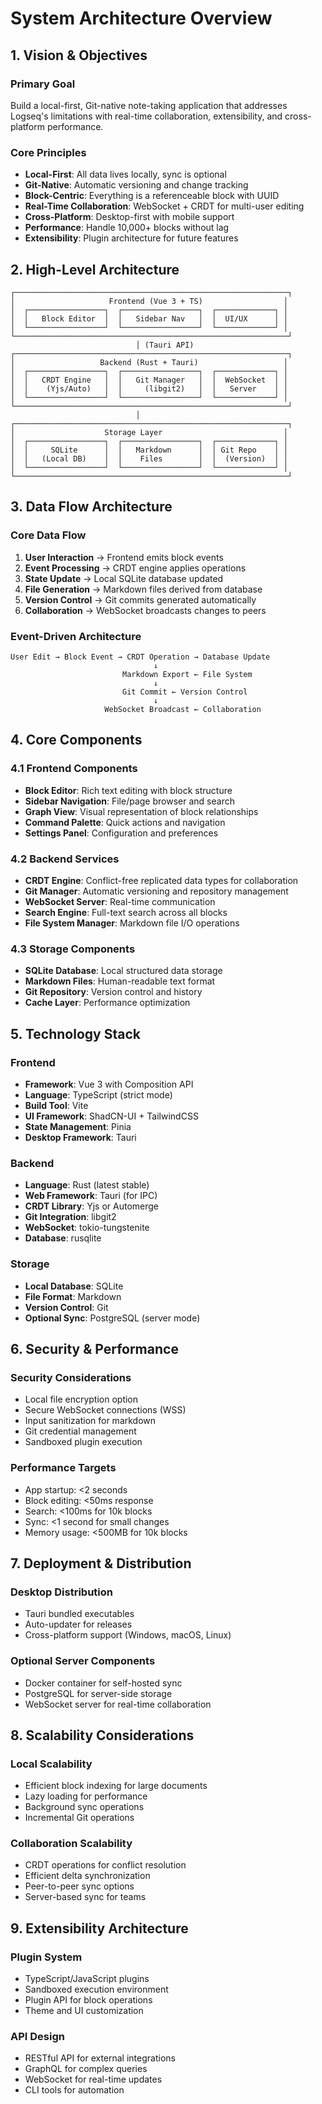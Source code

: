 # System Architecture Overview

## 1. Vision & Objectives

### Primary Goal
Build a local-first, Git-native note-taking application that addresses Logseq's limitations with real-time collaboration, extensibility, and cross-platform performance.

### Core Principles
- **Local-First**: All data lives locally, sync is optional
- **Git-Native**: Automatic versioning and change tracking
- **Block-Centric**: Everything is a referenceable block with UUID
- **Real-Time Collaboration**: WebSocket + CRDT for multi-user editing
- **Cross-Platform**: Desktop-first with mobile support
- **Performance**: Handle 10,000+ blocks without lag
- **Extensibility**: Plugin architecture for future features

## 2. High-Level Architecture

```
┌─────────────────────────────────────────────────────────────┐
│                     Frontend (Vue 3 + TS)                  │
│  ┌─────────────────┐  ┌─────────────────┐  ┌─────────────┐ │
│  │   Block Editor  │  │   Sidebar Nav   │  │  UI/UX      │ │
│  └─────────────────┘  └─────────────────┘  └─────────────┘ │
└─────────────────────────────────────────────────────────────┘
                            │ (Tauri API)
┌─────────────────────────────────────────────────────────────┐
│                   Backend (Rust + Tauri)                   │
│  ┌─────────────────┐  ┌─────────────────┐  ┌─────────────┐ │
│  │   CRDT Engine   │  │   Git Manager   │  │  WebSocket  │ │
│  │    (Yjs/Auto)   │  │     (libgit2)   │  │   Server    │ │
│  └─────────────────┘  └─────────────────┘  └─────────────┘ │
└─────────────────────────────────────────────────────────────┘
                            │
┌─────────────────────────────────────────────────────────────┐
│                    Storage Layer                           │
│  ┌─────────────────┐  ┌─────────────────┐  ┌─────────────┐ │
│  │     SQLite      │  │   Markdown      │  │ Git Repo    │ │
│  │   (Local DB)    │  │    Files        │  │  (Version)  │ │
│  └─────────────────┘  └─────────────────┘  └─────────────┘ │
└─────────────────────────────────────────────────────────────┘
```

## 3. Data Flow Architecture

### Core Data Flow
1. **User Interaction** → Frontend emits block events
2. **Event Processing** → CRDT engine applies operations
3. **State Update** → Local SQLite database updated
4. **File Generation** → Markdown files derived from database
5. **Version Control** → Git commits generated automatically
6. **Collaboration** → WebSocket broadcasts changes to peers

### Event-Driven Architecture
```
User Edit → Block Event → CRDT Operation → Database Update
                                ↓
                         Markdown Export ← File System
                                ↓
                         Git Commit ← Version Control
                                ↓
                     WebSocket Broadcast ← Collaboration
```

## 4. Core Components

### 4.1 Frontend Components
- **Block Editor**: Rich text editing with block structure
- **Sidebar Navigation**: File/page browser and search
- **Graph View**: Visual representation of block relationships
- **Command Palette**: Quick actions and navigation
- **Settings Panel**: Configuration and preferences

### 4.2 Backend Services
- **CRDT Engine**: Conflict-free replicated data types for collaboration
- **Git Manager**: Automatic versioning and repository management
- **WebSocket Server**: Real-time communication
- **Search Engine**: Full-text search across all blocks
- **File System Manager**: Markdown file I/O operations

### 4.3 Storage Components
- **SQLite Database**: Local structured data storage
- **Markdown Files**: Human-readable text format
- **Git Repository**: Version control and history
- **Cache Layer**: Performance optimization

## 5. Technology Stack

### Frontend
- **Framework**: Vue 3 with Composition API
- **Language**: TypeScript (strict mode)
- **Build Tool**: Vite
- **UI Framework**: ShadCN-UI + TailwindCSS
- **State Management**: Pinia
- **Desktop Framework**: Tauri

### Backend
- **Language**: Rust (latest stable)
- **Web Framework**: Tauri (for IPC)
- **CRDT Library**: Yjs or Automerge
- **Git Integration**: libgit2
- **WebSocket**: tokio-tungstenite
- **Database**: rusqlite

### Storage
- **Local Database**: SQLite
- **File Format**: Markdown
- **Version Control**: Git
- **Optional Sync**: PostgreSQL (server mode)

## 6. Security & Performance

### Security Considerations
- Local file encryption option
- Secure WebSocket connections (WSS)
- Input sanitization for markdown
- Git credential management
- Sandboxed plugin execution

### Performance Targets
- App startup: <2 seconds
- Block editing: <50ms response
- Search: <100ms for 10k blocks
- Sync: <1 second for small changes
- Memory usage: <500MB for 10k blocks

## 7. Deployment & Distribution

### Desktop Distribution
- Tauri bundled executables
- Auto-updater for releases
- Cross-platform support (Windows, macOS, Linux)

### Optional Server Components
- Docker container for self-hosted sync
- PostgreSQL for server-side storage
- WebSocket server for real-time collaboration

## 8. Scalability Considerations

### Local Scalability
- Efficient block indexing for large documents
- Lazy loading for performance
- Background sync operations
- Incremental Git operations

### Collaboration Scalability
- CRDT operations for conflict resolution
- Efficient delta synchronization
- Peer-to-peer sync options
- Server-based sync for teams

## 9. Extensibility Architecture

### Plugin System
- TypeScript/JavaScript plugins
- Sandboxed execution environment
- Plugin API for block operations
- Theme and UI customization

### API Design
- RESTful API for external integrations
- GraphQL for complex queries
- WebSocket for real-time updates
- CLI tools for automation 
